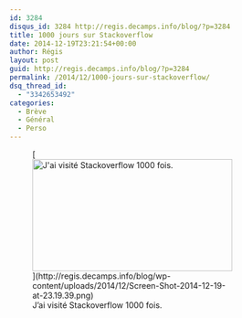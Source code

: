 ```yaml
---
id: 3284
disqus_id: 3284 http://regis.decamps.info/blog/?p=3284
title: 1000 jours sur Stackoverflow
date: 2014-12-19T23:21:54+00:00
author: Régis
layout: post
guid: http://regis.decamps.info/blog/?p=3284
permalink: /2014/12/1000-jours-sur-stackoverflow/
dsq_thread_id:
  - "3342653492"
categories:
  - Brève
  - Général
  - Perso
---
```

<figure id="attachment_3285" style="width: 350px" class="wp-caption alignnone">[<img src="http://regis.decamps.info/blog/wp-content/uploads/2014/12/Screen-Shot-2014-12-19-at-23.19.39-350x196.png" alt="J&#039;ai visité Stackoverflow 1000 fois." width="350" height="196" class="size-medium wp-image-3285" srcset="http://regis.decamps.info/blog/wp-content/uploads/2014/12/Screen-Shot-2014-12-19-at-23.19.39-350x196.png 350w, http://regis.decamps.info/blog/wp-content/uploads/2014/12/Screen-Shot-2014-12-19-at-23.19.39.png 461w" sizes="(max-width: 350px) 100vw, 350px" />](http://regis.decamps.info/blog/wp-content/uploads/2014/12/Screen-Shot-2014-12-19-at-23.19.39.png)<figcaption class="wp-caption-text">J’ai visité Stackoverflow 1000 fois.</figcaption></figure>
